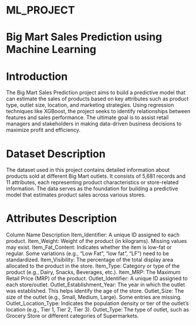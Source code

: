 # ML_PROJECT
# Big Mart Sales Prediction using Machine Learning
# Introduction
The Big Mart Sales Prediction project aims to build a predictive model that can estimate the sales of products based on key attributes such as product type, outlet size, location, and marketing strategies. Using regression techniques like XGBoost, the project seeks to identify relationships between features and sales performance. The ultimate goal is to assist retail managers and stakeholders in making data-driven business decisions to maximize profit and efficiency.

# Dataset Description

The dataset used in this project contains detailed information about products sold at different Big Mart outlets. It consists of 5,681 records and 11 attributes, each representing product characteristics or store-related information. The data serves as the foundation for building a predictive model that estimates product sales across various stores.

# Attributes Description
Column Name	                   Description
Item_Identifier: A unique ID assigned to each product.
Item_Weight:	Weight of the product (in kilograms). Missing values may exist.
Item_Fat_Content:	Indicates whether the item is low-fat or regular. Some variations (e.g., “Low Fat”, “low fat”, “LF”) need to be standardized.
Item_Visibility:	The percentage of the total display area allocated to the product in the store.
Item_Type:	Category or type of the product (e.g., Dairy, Snacks, Beverages, etc.).
Item_MRP:	The Maximum Retail Price (MRP) of the product.
Outlet_Identifier:	A unique ID assigned to each store/outlet.
Outlet_Establishment_Year:	The year in which the outlet was established. This helps identify the age of the store.
Outlet_Size:	The size of the outlet (e.g., Small, Medium, Large). Some entries are missing.
Outlet_Location_Type:	Indicates the population density or tier of the outlet’s location (e.g., Tier 1, Tier 2, Tier 3).
Outlet_Type:	The type of outlet, such as Grocery Store or different categories of Supermarkets.

